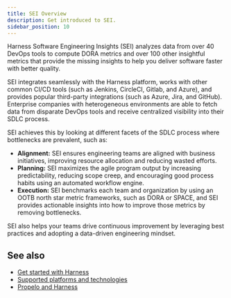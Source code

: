 ```yaml
---
title: SEI Overview
description: Get introduced to SEI.
sidebar_position: 10
---
```


Harness Software Engineering Insights (SEI) analyzes data from over 40 DevOps tools to compute DORA metrics and over 100 other insightful metrics that provide the missing insights to help you deliver software faster with better quality.

SEI integrates seamlessly with the Harness platform, works with other common CI/CD tools (such as Jenkins, CircleCI, Gitlab, and Azure), and provides popular third-party integrations (such as Azure, Jira, and GitHub). Enterprise companies with heterogeneous environments are able to fetch data from disparate DevOps tools and receive centralized visibility into their SDLC process.

SEI achieves this by looking at different facets of the SDLC process where bottlenecks are prevalent, such as:

* **Alignment:** SEI ensures engineering teams are aligned with business initiatives, improving resource allocation and reducing wasted efforts.
* **Planning:** SEI maximizes the agile program output by increasing predictability, reducing scope creep, and encouraging good process habits using an automated workflow engine.
* **Execution:** SEI benchmarks each team and organization by using an OOTB north star metric frameworks, such as DORA or SPACE, and SEI provides actionable insights into how to improve those metrics by removing bottlenecks.

SEI also helps your teams drive continuous improvement by leveraging best practices and adopting a data-driven engineering mindset.

## See also

* [Get started with Harness](/docs/getting-started)
* [Supported platforms and technologies](/docs/getting-started/supported-platforms-and-technologies)
* [Propelo and Harness](./propelo-and-harness.md)
